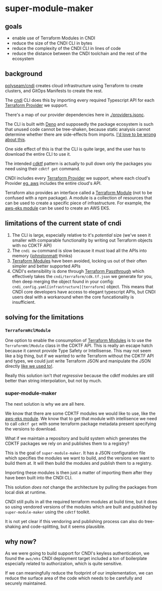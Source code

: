 # super-module-maker

## goals

- enable use of Terraform Modules in CNDI
- reduce the size of the CNDI CLI in bytes
- reduce the complexity of the CNDI CLI in lines of code
- reduce the distance between the CNDI toolchain and the rest of the ecosystem

## background

[polyseam/cndi](https://github.com/polyseam/cndi) creates cloud infrastructure
using Terraform to create clusters, and GitOps Manifests to create the rest.

The [cndi](https://github.com/polyseam/cndi) CLI does this by importing every
required Typescript API for each
[Terraform Provider](https://registry.terraform.io/browse/providers) we support.

There's a map of our provider dependencies here in
[./providers.jsonc](./providers.jsonc).

The CLI is built with [Deno](https://github.com/denoland/deno) and supposedly
the package ecosystem is such that unused code cannot be tree-shaken, because
static analysis cannot determine whether there are side-effects from imports.
[I'd love to be wrong about this](https://github.com/polyseam/cndi/issues/929).

One side effect of this is that the CLI is quite large, and the user has to
download the entire CLI to use it.

The intended [cdktf](https://developer.hashicorp.com/terraform/cdktf) pattern is
actually to pull down only the packages you need using their `cdktf get`
command.

CNDI includes every
[Terraform Provider](https://registry.terraform.io/browse/providers) we support,
where each cloud's Provider
[eg. aws](https://registry.terraform.io/providers/hashicorp/aws/latest) includes
the entire cloud's API.

Terraform also provides an interface called a
[Terraform Module](https://developer.hashicorp.com/terraform/language/modules)
(not to be confused with a npm package). A module is a collection of resources
that can be used to create a specific piece of infrastructure. For example, the
[aws-eks module](https://registry.terraform.io/modules/terraform-aws-modules/eks/aws/latest)
can be used to create an AWS EKS.

## limitations of the current state of cndi

1. The CLI is large, especially relative to it's _potential_ size (we've seen it
   smaller with comparable functionality by writing out Terraform objects with
   no CDKTF API)
2. The `cndi ow` command is slow because it must load all the APIs into memory
   ([johnstonmatt](https://github.com/johnstonmatt) thinks)
3. [Terraform Modules](https://developer.hashicorp.com/terraform/cdktf/concepts/modules)
   have been avoided, locking us out of their often simpler and better supported
   APIs
4. CNDI's extensibility is done through [Terraform Passthrough]() which
   effectively takes the `cndi/terraform/cdk.tf.json` we generate for you, then
   deep merging the object found in your config:
   `cndi_config.yaml[infrastructure][terraform]` object. This means that CNDI
   core developers have access to elegant typescript APIs, but CNDI users deal
   with a workaround when the core funcationality is insufficient.

## solving for the limitations

### `TerraformHclModule`

One option to enable the consumption of
[Terraform Modules](https://developer.hashicorp.com/terraform/cdktf/concepts/modules#:~:text=The%20following%20example%20uses%20TerraformHclModule%20to%20import%20an%20AWS%20module.s)
is to use the `TerraformHclModule` class in the CDKTF API. This is really an
escape hatch because it cannot provide Type Safety or Intellisense. This may not
seem like a big thing, but if we wanted to write Terraform without the CDKTF API
and types, we could just write Terraform JSON and manipulate the JSON directly
[like we used to!](https://github.com/polyseam/cndi/tree/v1.16.0/src/outputs/terraform/aws-eks).

Really this solution isn't _that regressive_ because the cdktf modules are still
better than string interpolation, but not by much.

### super-module-maker

The next solution is why we are all here.

We know that there are some CDKTF modules we would like to use, like the
[aws-eks module](https://registry.terraform.io/modules/terraform-aws-modules/eks/aws/latest).
We know that to get that module with intellisence we need to call `cdktf get`
with some terraform package metadata present specifying the versions to
download.

What if we maintain a repository and build system which generates the CDKTF
packages we rely on and publishes them to a registry?

This is the goal of `super-module-maker`. It has a JSON configuration file which
specifies the modules we want to build, and the versions we want to build them
at. It will then build the modules and publish them to a registry.

Importing these modules is then just a matter of importing them after they have
been built into the CNDI CLI.

This solution _does not_ change the architecture by pulling the packages from
local disk at runtime.

CNDI still pulls in all the required terraform modules at build time, but it
does so using vendored versions of the modules which are built and published by
`super-module-maker` using the `cdktf` toolkit.

It is not yet clear if this vendoring and publishing process can also do
tree-shaking and code-splitting, but it seems plausible.

## why now?

As we were going to build support for CNDI's keyless authentication, we found
the `aws/eks` CNDI deployment target included a ton of boilerplate especially
related to authorization, which is quite sensitive.

If we can meaningfully reduce the footprint of our implementation, we can reduce
the surface area of the code which needs to be carefully and securely
maintained.
